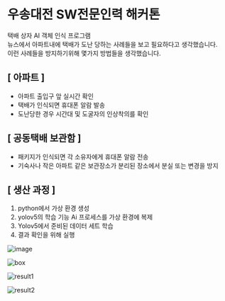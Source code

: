 # 우송대전 SW전문인력 해커톤  
   
택배 상자 AI 객체 인식 프로그램  
뉴스에서 아파트내에 택배가 도난 당하는 사례들을 보고 필요하다고 생각했습니다.  
이런 사례들을 방지하기위해 몇가지 방법들을 생각했습니다.  

## [ 아파트 ]  
- 아파트 출입구 앞 실시간 확인  
- 택배가 인식되면 휴대폰 알람 발송  
- 도난당한 경우 시간대 및 도굴자의 인상착의를 확인  
 
## [ 공동택배 보관함 ]    
- 패키지가 인식되면 각 소유자에게 휴대폰 알람 전송  
- 기숙사나 작은 아파트 같은 보관장소가 분리된 장소에서 분실 또는 변경을 방지    

## [ 생산 과정 ]  
1. python에서 가상 환경 생성  
2. yolov5의 학습 기능 Ai 프로세스를 가상 환경에 복제  
3. Yolov5에서 준비된 데이터 세트 학습   
4. 결과 확인을 위해 실행

![image](https://github.com/jiwon0629/Hackathon_Box/assets/149983498/96058d73-ca8a-4f7b-9656-1585c052d52e)  


![box](https://github.com/jiwon0629/AI_Box/assets/149983498/fa6d99d8-10ab-438c-94cc-9332287f90f6)  

![result1](https://github.com/jiwon0629/AI_Box/assets/149983498/c9620837-a0f1-4332-87a2-450a3fd882cb)  

![result2](https://github.com/jiwon0629/AI_Box/assets/149983498/3a1c8e7f-2a67-44e2-8ea0-d44d613e1161)  


